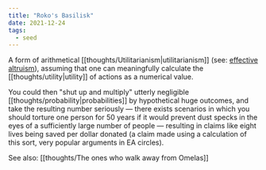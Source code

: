 ```yaml
---
title: "Roko's Basilisk"
date: 2021-12-24
tags:
  - seed
---
```


A form of arithmetical [[thoughts/Utilitarianism|utilitarianism]] (see: [effective altruism](thoughts/effective%20altruism.md)), assuming that one can meaningfully calculate the [[thoughts/utility|utility]] of actions as a numerical value.

You could then "shut up and multiply" utterly negligible [[thoughts/probability|probabilities]] by hypothetical huge outcomes, and take the resulting number seriously — there exists scenarios in which you should torture one person for 50 years if it would prevent dust specks in the eyes of a sufficiently large number of people — resulting in claims like eight lives being saved per dollar donated (a claim made using a calculation of this sort, very popular arguments in EA circles).

See also: [[thoughts/The ones who walk away from Omelas]]
